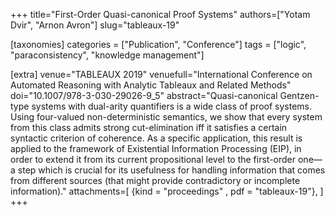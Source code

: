 +++
title="First-Order Quasi-canonical Proof Systems"
authors=["Yotam Dvir", "Arnon Avron"]
slug="tableaux-19"

[taxonomies]
categories = ["Publication", "Conference"]
tags = ["logic", "paraconsistency", "knowledge management"]

[extra]
venue="TABLEAUX 2019"
venuefull="International Conference on Automated Reasoning with Analytic Tableaux and Related Methods"
doi="10.1007/978-3-030-29026-9_5"
abstract="Quasi-canonical Gentzen-type systems with dual-arity quantifiers is a wide class of proof systems. Using four-valued non-deterministic semantics, we show that every system from this class admits strong cut-elimination iff it satisfies a certain syntactic criterion of coherence. As a specific application, this result is applied to the framework of Existential Information Processing (EIP), in order to extend it from its current propositional level to the first-order one—a step which is crucial for its usefulness for handling information that comes from different sources (that might provide contradictory or incomplete information)."
attachments=[
  {kind = "proceedings" , pdf = "tableaux-19"},
]
+++
